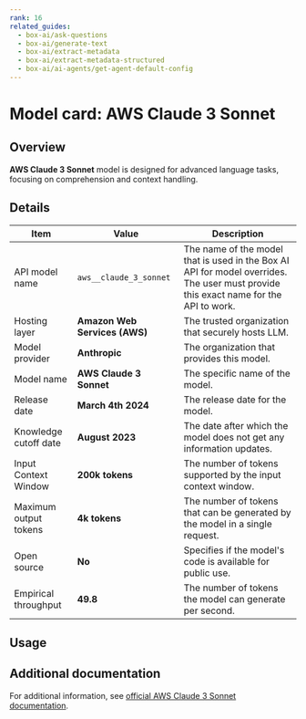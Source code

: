 ```yaml
---
rank: 16
related_guides:
  - box-ai/ask-questions
  - box-ai/generate-text
  - box-ai/extract-metadata
  - box-ai/extract-metadata-structured
  - box-ai/ai-agents/get-agent-default-config
---
```

# Model card: AWS Claude 3 Sonnet

## Overview

**AWS Claude 3 Sonnet** model is designed for advanced language tasks, focusing on comprehension and context handling.

## Details

| Item  | Value | Description |
|-----------|----------|----------|
|API model name|`aws__claude_3_sonnet`| The name of the model that is used in the Box AI API for model overrides. The user must provide this exact name for the API to work. |
|Hosting layer|  **Amazon Web Services (AWS)** | The trusted organization that securely hosts LLM. |
|Model provider|**Anthropic**| The organization that provides this model. |
|Model name|**AWS Claude 3 Sonnet**| The specific name of the model. | 
|Release date| **March 4th 2024** | The release date for the model.|
|Knowledge cutoff date| **August 2023**| The date after which the model does not get any information updates. |
|Input Context Window |**200k tokens**| The number of tokens supported by the input context window.| 
|Maximum output tokens | **4k tokens** |The number of tokens that can be generated by the model in a single request.| 
|Open source | **No** | Specifies if the model's code is available for public use.
|Empirical throughput| **49.8** | The number of tokens the model can generate per second.|

## Usage

## Additional documentation

For additional information, see [official AWS Claude 3 Sonnet documentation][aws-claude].

[aws-claude]: https://aws.amazon.com/bedrock/claude/